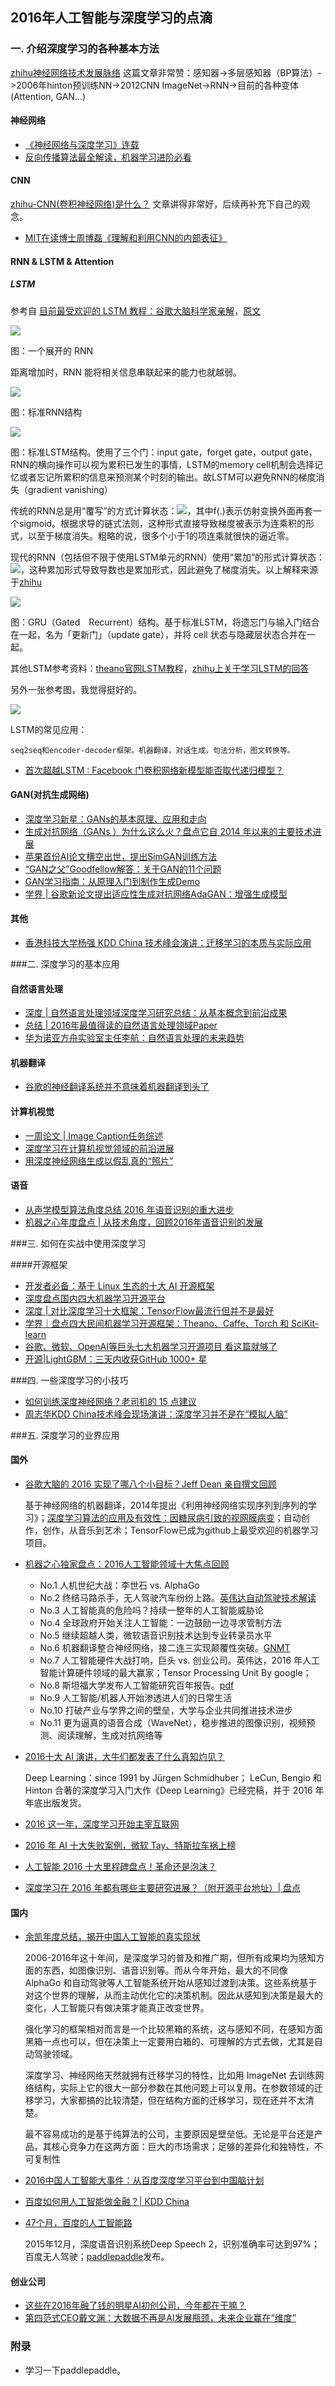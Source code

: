 ## 2016年人工智能与深度学习的点滴



### 一. 介绍深度学习的各种基本方法

[zhihu神经网络技术发展脉络](https://www.zhihu.com/question/34681168) 这篇文章非常赞：感知器->多层感知器（BP算法）->2006年hinton预训练NN->2012CNN ImageNet->RNN->目前的各种变体(Attention, GAN...)

#### 神经网络
- [《神经网络与深度学习》连载](http://mp.weixin.qq.com/s/t-UPSoVnwSD7XT6IxbE-Wg)
- [反向传播算法最全解读，机器学习进阶必看](https://mp.weixin.qq.com/s/tuKHEQTY1WoQJvCtdFR4Tw)
#### CNN
[zhihu-CNN(卷积神经网络)是什么？](https://www.zhihu.com/question/52668301) 文章讲得非常好，后续再补充下自己的观念。


- [MIT在读博士周博磊《理解和利用CNN的内部表征》](https://pan.baidu.com/s/1jI8w5dc)

#### RNN & LSTM & Attention

##### LSTM
	
参考自 [目前最受欢迎的 LSTM 教程：谷歌大脑科学家亲解](http://mp.weixin.qq.com/s/AmOUHGhMvGlZGcyNu_2XjA)，[原文](http://colah.github.io/posts/2015-08-Understanding-LSTMs/)

![](./images/RNN-unrolled.png)
	
图：一个展开的 RNN
	
距离增加时，RNN 能将相关信息串联起来的能力也就越弱。

![](./images/LSTM3-SimpleRNN.png)

图：标准RNN结构

![](./images/LSTM3-chain.png)

图：标准LSTM结构。使用了三个门：input gate，forget gate，output gate，RNN的横向操作可以视为累积已发生的事情，LSTM的memory cell机制会选择记忆或者忘记所累积的信息来预测某个时刻的输出。故LSTM可以避免RNN的梯度消失（gradient vanishing）

传统的RNN总是用“覆写”的方式计算状态：![](./images/equation.png)，其中f(.)表示仿射变换外面再套一个sigmoid。根据求导的链式法则，这种形式直接导致梯度被表示为连乘积的形式，以至于梯度消失。粗略的说，很多个小于1的项连乘就很快的逼近零。

现代的RNN（包括但不限于使用LSTM单元的RNN）使用“累加”的形式计算状态：![](./images/equation_2.png)，这种累加形式导致导数也是累加形式，因此避免了梯度消失。以上解释来源于[zhihu](https://www.zhihu.com/question/34878706)

![](./images/LSTM3-var-GRU.png)

图：GRU（Gated　Recurrent）结构。基于标准LSTM，将遗忘门与输入门结合在一起，名为「更新门」（update gate），并将 cell 状态与隐藏层状态合并在一起。
	
其他LSTM参考资料：[theano官网LSTM教程](http://deeplearning.net/tutorial/lstm.html)，[zhihu上关于学习LSTM的回答](https://www.zhihu.com/question/29411132)

另外一张参考图，我觉得挺好的。

![](./images/lstm_gru.png)

LSTM的常见应用：
	
	seq2seq和encoder-decoder框架。机器翻译，对话生成，句法分析，图文转换等。

- [首次超越LSTM : Facebook 门卷积网络新模型能否取代递归模型？](http://mp.weixin.qq.com/s/5y-qoCtrDU0S4zIawOP8Mw)

#### GAN(对抗生成网络)
- [深度学习新星：GANs的基本原理、应用和走向](http://mp.weixin.qq.com/s/ctCHvrUZWSvcItsIt1Pi1g)
- [生成对抗网络（GANs ）为什么这么火？盘点它自 2014 年以来的主要技术进展](http://mp.weixin.qq.com/s/G2HXSbAUnbw3OzVHX2PGxQ)
- [苹果首份AI论文横空出世，提出SimGAN训练方法](http://mp.weixin.qq.com/s/EWt8zC1Op44NbeZv7Vf9XA)
- [“GAN之父”Goodfellow解答：关于GAN的11个问题](https://mp.weixin.qq.com/s/P4gAbW9EchsevNX4U9cyqQ)
- [GAN学习指南：从原理入门到制作生成Demo](http://mp.weixin.qq.com/s/dokn34ACSeb2g0HN6yOkYg)
- [学界 | 谷歌新论文提出适应性生成对抗网络AdaGAN：增强生成模型](http://mp.weixin.qq.com/s/DscoK7xv3zL80ykHMq9QzQ)

#### 其他
- [香港科技大学杨强 KDD China 技术峰会演讲：迁移学习的本质与实际应用](http://mp.weixin.qq.com/s/pFu0szAvfQcLdF60LVTpXQ)

###二. 深度学习的基本应用

#### 自然语言处理

- [深度 | 自然语言处理领域深度学习研究总结：从基本概念到前沿成果](https://mp.weixin.qq.com/s/r8reUBXkWIb1vYMOHQ7h-A)
- [总结 | 2016年最值得读的自然语言处理领域Paper](http://mp.weixin.qq.com/s/xasF4kMRGq2ErnXzefB2wg)
- [华为诺亚方舟实验室主任李航：自然语言处理的未来趋势](http://mp.weixin.qq.com/s/_xI0-6RDujiiwG9lVe8ebg)

#### 机器翻译
- [谷歌的神经翻译系统并不意味着机器翻译到头了](http://mp.weixin.qq.com/s/m5sJ0l4HlokmWZcCDAu9QA)

#### 计算机视觉
- [一周论文 | Image Caption任务综述](http://mp.weixin.qq.com/s/HJAGxoIfh6kbzZSP0uo6Wg)
- [深度学习在计算机视觉领域的前沿进展](http://mp.weixin.qq.com/s/rvi7n6Q20RIDQN9mUTLlDA)
- [用深度神经网络生成以假乱真的“照片”](http://mp.weixin.qq.com/s/jLPkBeTYwOoEV5Yo5sYXoA)

#### 语音
- [从声学模型算法角度总结 2016 年语音识别的重大进步](http://mp.weixin.qq.com/s/MWifz9vXbQwj6LakIk5sRQ)
- [机器之心年度盘点 | 从技术角度，回顾2016年语音识别的发展](http://mp.weixin.qq.com/s/jLPkBeTYwOoEV5Yo5sYXoA)

###三. 如何在实战中使用深度学习

####开源框架
- [开发者必备：基于 Linux 生态的十大 AI 开源框架](http://mp.weixin.qq.com/s/hFjoh4SajArS2A5m3yJCBg)
- [深度盘点国内四大机器学习开源平台](http://mp.weixin.qq.com/s/H6E2mhkuDsYURQsy5c9flw)
- [深度 | 对比深度学习十大框架：TensorFlow最流行但并不是最好](http://mp.weixin.qq.com/s/kPThwFyYHrHxiJaFe1djbw)
- [学界｜盘点四大民间机器学习开源框架：Theano、Caffe、Torch 和 SciKit-learn](http://mp.weixin.qq.com/s/pv1lfYq8GdPHj0fTvPV6Jg)
- [谷歌、微软、OpenAI等巨头七大机器学习开源项目 看这篇就够了](http://mp.weixin.qq.com/s/0eZ34UwqyGskFVvRQTEcVg)
- [开源|LightGBM：三天内收获GitHub 1000+ 星](http://mp.weixin.qq.com/s/M25d_43gHkk3FyG_Jhlvog)

###四. 一些深度学习的小技巧

- [如何训练深度神经网络？老司机的 15 点建议](https://mp.weixin.qq.com/s/g3QyAZGxa_b9Gt5fVRpDxw)
- [周志华KDD China技术峰会现场演讲：深度学习并不是在“模拟人脑”](http://mp.weixin.qq.com/s/5YZi2NONhLT5F5Hhbk5psg)

###五. 深度学习的业界应用

#### 国外

- [谷歌大脑的 2016 实现了哪八个小目标？Jeff Dean 亲自撰文回顾](http://mp.weixin.qq.com/s/kFxBHUSf6gsW9UDTR1izfw)

	基于神经网络的机器翻译，2014年提出《利用神经网络实现序列到序列的学习》；[深度学习算法的应用及有效性：因糖尿病引致的视网膜病变](http://jamanetwork.com/journals/jama/article-abstract/2588763)；自动创作，创作，从音乐到艺术；TensorFlow已成为github上最受欢迎的机器学习项目。
	

- [机器之心独家盘点：2016人工智能领域十大焦点回顾](http://mp.weixin.qq.com/s/gleV9tOthxA6pmup8LapJw)

	- No.1 人机世纪大战：李世石 vs. AlphaGo
	- No.2 终结马路杀手，无人驾驶汽车纷纷上路。[英伟达自动驾驶技术解读](http://mp.weixin.qq.com/s?__biz=MzA3MzI4MjgzMw==&mid=2650718429&idx=1&sn=46214968459af95e85efe12b8a26b11b&scene=21)
	- No.3 人工智能真的危险吗？持续一整年的人工智能威胁论
	- No.4 全球政府开始关注人工智能：一边鼓励一边寻求管制方法
	- No.5 继续超越人类，微软语音识别技术达到专业转录员水平
	- No.6 机器翻译整合神经网络，接二连三实现颠覆性突破。[GNMT](https://arxiv.org/pdf/1609.08144v2.pdf)
	- No.7 人工智能硬件大战打响，巨头 vs. 创业公司。英伟达，2016 年人工智能计算硬件领域的最大赢家；Tensor Processing Unit By google；
	- No.8 斯坦福大学发布人工智能研究百年报告。[pdf](http://mp.weixin.qq.com/s?__biz=MzA3MzI4MjgzMw==&mid=2650718808&idx=1&sn=998d5748605dd82b624f69b8983cd287&scene=21)
	- No.9 人工智能/机器人开始渗透进人们的日常生活
	- No.10 打破产业与学界之间的壁垒，大学与企业共同推进技术进步
	- No.11 更为逼真的语音合成（WaveNet），稳步推进的图像识别，视频预测、阅读理解，生成对抗网络等


- [2016十大 AI 演讲，大牛们都发表了什么真知灼见？](http://mp.weixin.qq.com/s/akM404BHl5YjDN6hFxQv1w)

	Deep Learning：since 1991 by Jürgen Schmidhuber； LeCun, Bengio 和 Hinton 合著的深度学习入门大作《Deep Learning》已经完稿，并于 2016 年年底出版发货。
- [2016 这一年，深度学习开始主宰互联网](http://mp.weixin.qq.com/s/SgJtCXZyee4bULpFNRMtRQ)
- [2016 年 AI 十大失败案例，微软 Tay、特斯拉车祸上榜](http://mp.weixin.qq.com/s/pma1eahpmIO-MGalNrX32w)
- [人工智能 2016 十大里程碑盘点！革命还是泡沫？](http://mp.weixin.qq.com/s/D11liCNJl73gNc0eieZC8w)
- [深度学习在 2016 年都有哪些主要研究进展？（附开源平台地址）| 盘点](http://mp.weixin.qq.com/s/r8z43eVEdxrWhsBgZWNYFQ)

#### 国内
- [余凯年度总结，揭开中国人工智能的真实现状](http://mp.weixin.qq.com/s/59iDcEhsZqmF9VNxcM9T0g)

	2006-2016年这十年间，是深度学习的普及和推广期，但所有成果均为感知方面的东西，如图像识别、语音识别等。而从今年开始，最大的不同像 AlphaGo 和自动驾驶等人工智能系统开始从感知过渡到决策。这些系统基于对这个世界的理解，从而主动优化它的决策机制。因此从感知到决策是最大的变化，人工智能只有做决策才能真正改变世界。

	强化学习的框架相对而言是一个比较黑箱的系统，这与感知不同，在感知方面黑箱一点也可以，但在决策上一定要用白箱的、可理解的方式去做，尤其是自动驾驶领域。

	深度学习、神经网络天然就拥有迁移学习的特性，比如用 ImageNet 去训练网络结构，实际上它的很大一部分参数在其他问题上可以复用。在参数领域的迁移学习，大家都搞的比较清楚，但在结构方面的迁移学习，现在还并不太清楚。

	最不容易成功的是基于纯算法的公司，主要原因是壁垒低。无论是平台还是产品，其核心竞争力在这两方面：巨大的市场需求；足够的差异化和独特性，不可复制性
- [2016中国人工智能大事件：从百度深度学习平台到中国脑计划](http://mp.weixin.qq.com/s/rY3Wxti-m4_guQzY4rvL1w)
- [百度如何用人工智能做金融？| KDD China](http://mp.weixin.qq.com/s/q5ZIcCrYpRub05JNeLhvzQ)
- [47个月，百度的人工智能路](https://mp.weixin.qq.com/s/KYBmrPj3zhwF-zaMSiJOmA)

	2015年12月，深度语音识别系统Deep Speech 2，识别准确率可达到97%；百度无人驾驶；[paddlepaddle](http://www.paddlepaddle.org/)发布。
	

#### 创业公司
- [这些在2016年融了钱的明星AI初创公司，今年都在干嘛？](http://mp.weixin.qq.com/s/8sLOGzP39vowEOTCUpdvTg)
- [第四范式CEO戴文渊：大数据不再是AI发展瓶颈，未来企业赢在“维度”](https://mp.weixin.qq.com/s/MVwVsc8KycHcVHhBKH1pOw)

### 附录
- 学习一下paddlepaddle。





